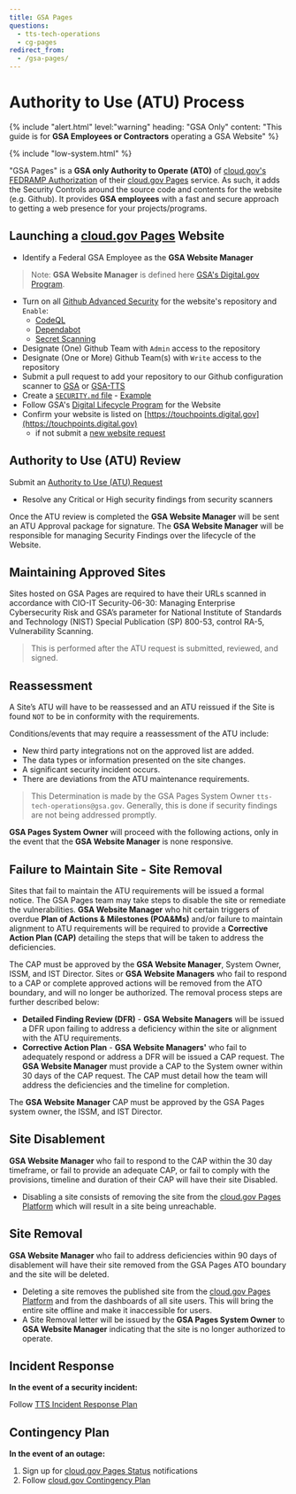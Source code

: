 ```yaml
---
title: GSA Pages
questions:
  - tts-tech-operations
  - cg-pages
redirect_from:
  - /gsa-pages/
---
```

# Authority to Use (ATU) Process

{% include "alert.html" level:"warning" heading: "GSA Only" content: "This guide is for **GSA Employees or Contractors** operating a GSA Website" %}

{% include "low-system.html" %}

"GSA Pages" is a **GSA only Authority to Operate (ATO)** of [cloud.gov's FEDRAMP Authorization](https://marketplace.fedramp.gov/products/F1607067912) of their [cloud.gov Pages](https://pages.cloud.gov) service. As such, it adds the Security Controls around the source code and contents for the website (e.g. Github). It provides **GSA employees** with a fast and secure approach to getting a web presence for your projects/programs. 

## Launching a [cloud.gov Pages](tools/pages) Website

- Identify a Federal GSA Employee as the **GSA Website Manager**

> Note: **GSA Website Manager** is defined here [GSA's Digital.gov Program](https://digital.gov/2023/03/24/who-is-your-website-manager/). 

- Turn on all [Github Advanced Security](https://docs.github.com/en/get-started/learning-about-github/about-github-advanced-security) for the website's repository and `Enable`:
  - [CodeQL](https://docs.github.com/en/code-security/code-scanning)
  - [Dependabot](https://docs.github.com/en/code-security/dependabot/)
  - [Secret Scanning](https://docs.github.com/en/code-security/secret-scanning/about-secret-scanning)
- Designate (One) Github Team with `Admin` access to the repository
- Designate (One or More) Github Team(s) with `Write` access to the repository
- Submit a pull request to add your repository to our Github configuration scanner to [GSA](https://github.com/GSA/.allstar/blob/main/allstar.yaml) or [GSA-TTS](https://github.com/GSA-TTS/.allstar/blob/main/allstar.yaml)
- Create a [`SECURITY.md` file](https://docs.github.com/en/code-security/getting-started/adding-a-security-policy-to-your-repository) - [Example](https://github.com/GSA-TTS/.allstar/blob/main/SECURITY.md)
- Follow GSA's [Digital Lifecycle Program](https://insite.gsa.gov/employee-resources/communications/websites/strategy-policy-and-standards/digital-lifecycle-program?term=DLP) for the Website
- Confirm your website is listed on [https://touchpoints.digital.gov](https://touchpoints.digital.gov)
  - if not submit a [new website request](https://touchpoints.app.cloud.gov/admin/websites/new)

## Authority to Use (ATU) Review
Submit an [Authority to Use (ATU) Request](https://github.com/GSA-TTS/gsa-pages/issues/new/choose)

- Resolve any Critical or High security findings from security scanners

Once the ATU review is completed the **GSA Website Manager** will be sent an ATU Approval package for signature. The **GSA Website Manager** will be responsible for managing Security Findings over the lifecycle of the Website.

## Maintaining Approved Sites 
Sites hosted on GSA Pages are required to have their URLs scanned in accordance with CIO-IT Security-06-30: Managing Enterprise Cybersecurity Risk and GSA’s parameter for National Institute of Standards and Technology (NIST) Special Publication (SP) 800-53, control RA-5, Vulnerability Scanning. 

>This is performed after the ATU request is submitted, reviewed, and signed.

## Reassessment 
A Site’s ATU will have to be reassessed and an ATU reissued if the Site is found `NOT` to be in conformity with the requirements.

Conditions/events that may require a reassessment of the ATU include:
- New third party integrations not on the approved list are added.
- The data types or information presented on the site changes.
- A significant security incident occurs.
- There are deviations from the ATU maintenance requirements.

>This Determination is made by the GSA Pages System Owner `tts-tech-operations@gsa.gov`. Generally, this is done if security findings are not being addressed promptly.

**GSA Pages System Owner** will proceed with the following actions, only in the event that the **GSA Website Manager** is none responsive.

## Failure to Maintain Site - Site Removal
Sites that fail to maintain the ATU requirements will be issued a formal notice. The GSA Pages team may take steps to disable the site or remediate the vulnerabilities. **GSA Website Manager** who hit certain triggers of overdue **Plan of Actions & Milestones (POA&Ms)** and/or failure to maintain alignment to ATU requirements will be required to provide a **Corrective Action Plan (CAP)** detailing the steps that will be taken to address the deficiencies. 

The CAP must be approved by the **GSA Website Manager**, System Owner, ISSM, and IST Director. Sites or **GSA Website Managers** who fail to respond to a CAP or complete approved actions will be removed from the ATO boundary, and will no longer be authorized. The removal process steps are further described below: 
- **Detailed Finding Review (DFR)** - **GSA Website Managers** will be issued a DFR upon failing to address a deficiency within the site or alignment with the ATU requirements.
- **Corrective Action Plan** - **GSA Website Managers'** who fail to adequately respond or address a DFR will be issued a CAP request. 
The **GSA Website Manager** must provide a CAP to the System owner within 30 days of the CAP request. The CAP must detail how the team will address the deficiencies and the timeline for completion.

The **GSA Website Manager** CAP must be approved by the GSA Pages system owner, the ISSM, and IST Director.

## Site Disablement
**GSA Website Manager** who fail to respond to the CAP within the 30 day timeframe, or fail to provide an adequate CAP, or fail to comply with the provisions, timeline and duration of their CAP will have their site Disabled.
- Disabling a site consists of removing the site from the [cloud.gov Pages Platform](https://pages.cloud.gov) which will result in a site being unreachable. 

## Site Removal
**GSA Website Manager** who fail to address deficiencies within 90 days of disablement will have their site removed from the GSA Pages ATO boundary and the site will be deleted. 
- Deleting a site removes the published site from the [cloud.gov Pages Platform](https://pages.cloud.gov) and from the dashboards of all site users. This will bring the entire site offline and make it inaccessible for users.
- A Site Removal letter will be issued by the **GSA Pages System Owner** to **GSA Website Manager** indicating that the site is no longer authorized to operate. 

## Incident Response
**In the event of a security incident:**

Follow [TTS Incident Response Plan](https://handbook.tts.gsa.gov/general-information-and-resources/tech-policies/security-incidents/)

## Contingency Plan
**In the event of an outage:**

1. Sign up for [cloud.gov Pages Status](https://cloudgov.statuspage.io/) notifications
1. Follow [cloud.gov Contingency Plan](https://cloud.gov/docs/ops/contingency-plan/)